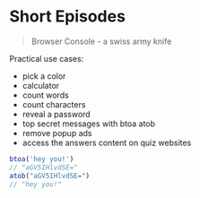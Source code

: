 # Short Episodes

> Browser Console - a swiss army knife

Practical use cases:

- pick a color
- calculator
- count words
- count characters
- reveal a password
- top secret messages with btoa atob
- remove popup ads
- access the answers content on quiz websites

```javascript
btoa('hey you!')
// "aGV5IHlvdSE="
atob("aGV5IHlvdSE=")
// "hey you!"
```









